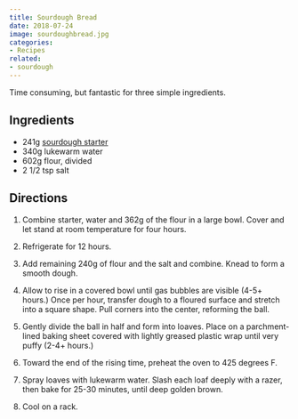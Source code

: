 ```yaml
---
title: Sourdough Bread
date: 2018-07-24
image: sourdoughbread.jpg
categories:
- Recipes
related:
- sourdough
---
```


Time consuming, but fantastic for three simple ingredients.

## Ingredients

* 241g [sourdough starter](/sourdough-starter)
* 340g lukewarm water
* 602g flour, divided
* 2 1/2 tsp salt

## Directions

1. Combine starter, water and 362g of the flour in a large bowl. Cover and let stand at room temperature for four hours.

2. Refrigerate for 12 hours.

3. Add remaining 240g of flour and the salt and combine. Knead to form a smooth dough.

4. Allow to rise in a covered bowl until gas bubbles are visible (4-5+ hours.) Once per hour, transfer dough to a floured surface and stretch into a square shape. Pull corners into the center, reforming the ball.

5. Gently divide the ball in half and form into loaves. Place on a parchment-lined baking sheet covered with lightly greased plastic wrap until very puffy (2-4+ hours.)

6. Toward the end of the rising time, preheat the oven to 425 degrees F.

7. Spray loaves with lukewarm water. Slash each loaf deeply with a razer, then bake for 25-30 minutes, until deep golden brown.

8. Cool on a rack.
